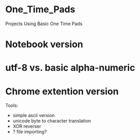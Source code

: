 # One_Time_Pads
Projects Using Basic One Time Pads

# Notebook version

# utf-8 vs. basic alpha-numeric

# Chrome extention version


Tools:
- simple ascii version
- unicode byte to character translation
- XOR reverser
- ? file importing?
 
